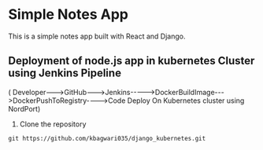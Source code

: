 # Simple Notes App
This is a simple notes app built with React and Django.


## Deployment of node.js app in kubernetes Cluster using Jenkins Pipeline 
( Developer--->GitHub--->Jenkins----->DockerBuildImage--->DockerPushToRegistry---->Code Deploy On Kubernetes cluster using NordPort)
1. Clone the repository
```
git https://github.com/kbagwari035/django_kubernetes.git
